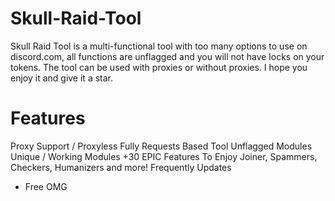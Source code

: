 # Skull-Raid-Tool
Skull Raid Tool is a multi-functional tool with too many options to use on discord.com, all functions are unflagged and you will not have locks on your tokens. The tool can be used with proxies or without proxies. I hope you enjoy it and give it a star.

# Features
Proxy Support / Proxyless
Fully Requests Based Tool
Unflagged Modules
Unique / Working Modules
+30 EPIC Features To Enjoy
Joiner, Spammers, Checkers, Humanizers and more!
Frequently Updates
- Free OMG
